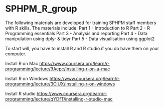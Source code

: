# SPHPM_R_group


The following materials are developed for training SPHPM staff members with R skills. The materials include: 
Part 1 -  Introduction to R 
Part 2 - R Programming essentials
Part 3 - Analysis and reporting
Part 4 - Data manipulation using dplyr & tidyr
Part 5 - Data visualisation using ggplot2 

To start will, you have to install R and R studio if you do have them on your computer. 

Install R on Mac
https://www.coursera.org/learn/r-programming/lecture/9Aepc/installing-r-on-a-mac

Install R on Windows
https://www.coursera.org/learn/r-programming/lecture/3CIUX/installing-r-on-windows

Install R studio
https://www.coursera.org/learn/r-programming/lecture/qYDfT/installing-r-studio-mac
